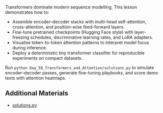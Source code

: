 Transformers dominate modern sequence modelling. This lesson demonstrates how to:

- Assemble encoder–decoder stacks with multi-head self-attention, cross-attention, and position-wise feed-forward layers.
- Fine-tune pretrained checkpoints (Hugging Face style) with layer-freezing schedules, discriminative learning rates, and LoRA adapters.
- Visualise token-to-token attention patterns to interpret model focus during inference.
- Deploy a deterministic tiny transformer classifier for reproducible experiments on compact datasets.

Run `python Day_58_Transformers_and_Attention/solutions.py` to simulate encoder–decoder passes, generate fine-tuning playbooks, and score demo texts with attention heatmaps.

## Additional Materials

- [solutions.py](https://github.com/saint2706/Coding-For-MBA/blob/main/Day_58_Transformers_and_Attention/solutions.py)
